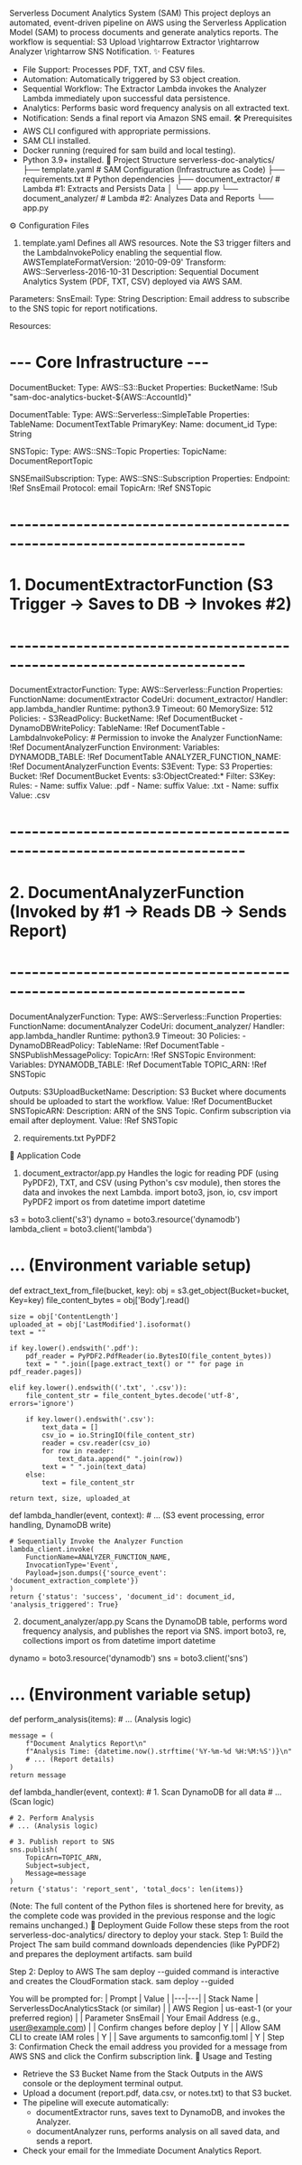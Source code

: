 Serverless Document Analytics System (SAM)
This project deploys an automated, event-driven pipeline on AWS using the Serverless Application Model (SAM) to process documents and generate analytics reports. The workflow is sequential: S3 Upload \rightarrow Extractor \rightarrow Analyzer \rightarrow SNS Notification.
✨ Features
 * File Support: Processes PDF, TXT, and CSV files.
 * Automation: Automatically triggered by S3 object creation.
 * Sequential Workflow: The Extractor Lambda invokes the Analyzer Lambda immediately upon successful data persistence.
 * Analytics: Performs basic word frequency analysis on all extracted text.
 * Notification: Sends a final report via Amazon SNS email.
🛠️ Prerequisites
 * AWS CLI configured with appropriate permissions.
 * SAM CLI installed.
 * Docker running (required for sam build and local testing).
 * Python 3.9+ installed.
📂 Project Structure
serverless-doc-analytics/
├── template.yaml               # SAM Configuration (Infrastructure as Code)
├── requirements.txt            # Python dependencies
├── document_extractor/         # Lambda #1: Extracts and Persists Data
│   └── app.py
└── document_analyzer/          # Lambda #2: Analyzes Data and Reports
    └── app.py

⚙️ Configuration Files
1. template.yaml
Defines all AWS resources. Note the S3 trigger filters and the LambdaInvokePolicy enabling the sequential flow.
AWSTemplateFormatVersion: '2010-09-09'
Transform: AWS::Serverless-2016-10-31
Description: Sequential Document Analytics System (PDF, TXT, CSV) deployed via AWS SAM.

Parameters:
  SnsEmail:
    Type: String
    Description: Email address to subscribe to the SNS topic for report notifications.

Resources:
  # --- Core Infrastructure ---
  DocumentBucket:
    Type: AWS::S3::Bucket
    Properties:
      BucketName: !Sub "sam-doc-analytics-bucket-${AWS::AccountId}"
      
  DocumentTable:
    Type: AWS::Serverless::SimpleTable
    Properties:
      TableName: DocumentTextTable
      PrimaryKey:
        Name: document_id
        Type: String
        
  SNSTopic:
    Type: AWS::SNS::Topic
    Properties:
      TopicName: DocumentReportTopic

  SNSEmailSubscription:
    Type: AWS::SNS::Subscription
    Properties:
      Endpoint: !Ref SnsEmail
      Protocol: email
      TopicArn: !Ref SNSTopic

  # ----------------------------------------------------------------------
  # 1. DocumentExtractorFunction (S3 Trigger -> Saves to DB -> Invokes #2)
  # ----------------------------------------------------------------------
  DocumentExtractorFunction:
    Type: AWS::Serverless::Function
    Properties:
      FunctionName: documentExtractor
      CodeUri: document_extractor/
      Handler: app.lambda_handler
      Runtime: python3.9
      Timeout: 60
      MemorySize: 512
      Policies:
        - S3ReadPolicy:
            BucketName: !Ref DocumentBucket
        - DynamoDBWritePolicy:
            TableName: !Ref DocumentTable
        - LambdaInvokePolicy: # Permission to invoke the Analyzer
            FunctionName: !Ref DocumentAnalyzerFunction
      Environment:
        Variables:
          DYNAMODB_TABLE: !Ref DocumentTable
          ANALYZER_FUNCTION_NAME: !Ref DocumentAnalyzerFunction
      Events:
        S3Event:
          Type: S3
          Properties:
            Bucket: !Ref DocumentBucket
            Events: s3:ObjectCreated:*
            Filter:
              S3Key:
                Rules:
                  - Name: suffix
                    Value: .pdf
                  - Name: suffix
                    Value: .txt
                  - Name: suffix
                    Value: .csv
                    
  # ----------------------------------------------------------------------
  # 2. DocumentAnalyzerFunction (Invoked by #1 -> Reads DB -> Sends Report)
  # ----------------------------------------------------------------------
  DocumentAnalyzerFunction:
    Type: AWS::Serverless::Function
    Properties:
      FunctionName: documentAnalyzer
      CodeUri: document_analyzer/
      Handler: app.lambda_handler
      Runtime: python3.9
      Timeout: 30
      Policies:
        - DynamoDBReadPolicy:
            TableName: !Ref DocumentTable
        - SNSPublishMessagePolicy:
            TopicArn: !Ref SNSTopic
      Environment:
        Variables:
          DYNAMODB_TABLE: !Ref DocumentTable
          TOPIC_ARN: !Ref SNSTopic

Outputs:
  S3UploadBucketName:
    Description: S3 Bucket where documents should be uploaded to start the workflow.
    Value: !Ref DocumentBucket
  SNSTopicARN:
    Description: ARN of the SNS Topic. Confirm subscription via email after deployment.
    Value: !Ref SNSTopic

2. requirements.txt
PyPDF2

🐍 Application Code
1. document_extractor/app.py
Handles the logic for reading PDF (using PyPDF2), TXT, and CSV (using Python's csv module), then stores the data and invokes the next Lambda.
import boto3, json, io, csv
import PyPDF2 
import os
from datetime import datetime

s3 = boto3.client('s3')
dynamo = boto3.resource('dynamodb')
lambda_client = boto3.client('lambda')

# ... (Environment variable setup)

def extract_text_from_file(bucket, key):
    obj = s3.get_object(Bucket=bucket, Key=key)
    file_content_bytes = obj['Body'].read()
    
    size = obj['ContentLength']
    uploaded_at = obj['LastModified'].isoformat()
    text = ""
    
    if key.lower().endswith('.pdf'):
        pdf_reader = PyPDF2.PdfReader(io.BytesIO(file_content_bytes))
        text = " ".join([page.extract_text() or "" for page in pdf_reader.pages])
    
    elif key.lower().endswith(('.txt', '.csv')):
        file_content_str = file_content_bytes.decode('utf-8', errors='ignore')

        if key.lower().endswith('.csv'):
            text_data = []
            csv_io = io.StringIO(file_content_str)
            reader = csv.reader(csv_io)
            for row in reader:
                text_data.append(" ".join(row))
            text = " ".join(text_data)
        else:
            text = file_content_str
        
    return text, size, uploaded_at

def lambda_handler(event, context):
    # ... (S3 event processing, error handling, DynamoDB write)

    # Sequentially Invoke the Analyzer Function
    lambda_client.invoke(
        FunctionName=ANALYZER_FUNCTION_NAME,
        InvocationType='Event',
        Payload=json.dumps({'source_event': 'document_extraction_complete'})
    )
    return {'status': 'success', 'document_id': document_id, 'analysis_triggered': True}

2. document_analyzer/app.py
Scans the DynamoDB table, performs word frequency analysis, and publishes the report via SNS.
import boto3, re, collections
import os
from datetime import datetime

dynamo = boto3.resource('dynamodb')
sns = boto3.client('sns')

# ... (Environment variable setup)

def perform_analysis(items):
    # ... (Analysis logic)
    
    message = (
        f"Document Analytics Report\n"
        f"Analysis Time: {datetime.now().strftime('%Y-%m-%d %H:%M:%S')}\n"
        # ... (Report details)
    )
    return message

def lambda_handler(event, context):
    # 1. Scan DynamoDB for all data
    # ... (Scan logic)
    
    # 2. Perform Analysis
    # ... (Analysis logic)

    # 3. Publish report to SNS
    sns.publish(
        TopicArn=TOPIC_ARN,
        Subject=subject,
        Message=message
    )
    return {'status': 'report_sent', 'total_docs': len(items)}

(Note: The full content of the Python files is shortened here for brevity, as the complete code was provided in the previous response and the logic remains unchanged.)
🚀 Deployment Guide
Follow these steps from the root serverless-doc-analytics/ directory to deploy your stack.
Step 1: Build the Project
The sam build command downloads dependencies (like PyPDF2) and prepares the deployment artifacts.
sam build

Step 2: Deploy to AWS
The sam deploy --guided command is interactive and creates the CloudFormation stack.
sam deploy --guided

You will be prompted for:
| Prompt | Value |
|---|---|
| Stack Name | ServerlessDocAnalyticsStack (or similar) |
| AWS Region | us-east-1 (or your preferred region) |
| Parameter SnsEmail | Your Email Address (e.g., user@example.com) |
| Confirm changes before deploy | Y |
| Allow SAM CLI to create IAM roles | Y |
| Save arguments to samconfig.toml | Y |
Step 3: Confirmation
Check the email address you provided for a message from AWS SNS and click the Confirm subscription link.
🧪 Usage and Testing
 * Retrieve the S3 Bucket Name from the Stack Outputs in the AWS console or the deployment terminal output.
 * Upload a document (report.pdf, data.csv, or notes.txt) to that S3 bucket.
 * The pipeline will execute automatically:
   * documentExtractor runs, saves text to DynamoDB, and invokes the Analyzer.
   * documentAnalyzer runs, performs analysis on all saved data, and sends a report.
 * Check your email for the Immediate Document Analytics Report.
